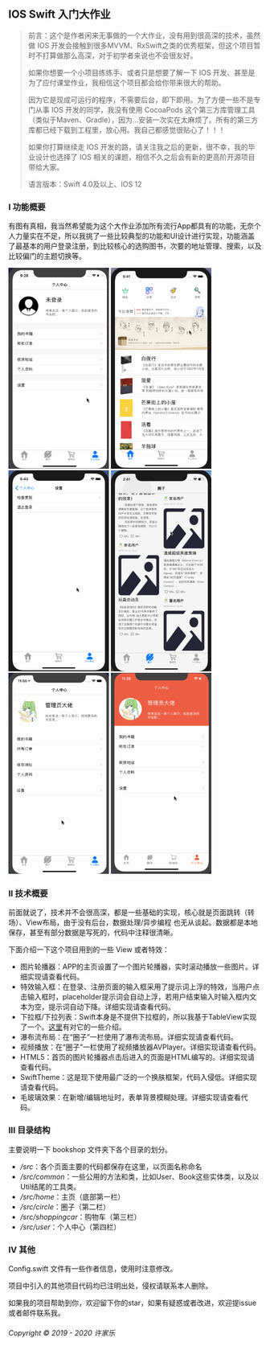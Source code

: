 ## IOS Swift 入门大作业

> 前言：这个是作者闲来无事做的一个大作业，没有用到很高深的技术，虽然做 IOS 开发会接触到很多MVVM、RxSwift之类的优秀框架，但这个项目暂时不打算做那么高深，对于初学者来说也不会很友好。
> 
> 如果你想要一个小项目练练手、或者只是想要了解一下 IOS 开发、甚至是为了应付课堂作业，我相信这个项目都会给你带来很大的帮助。
> 
> 因为它是现成可运行的程序，不需要后台，即下即用。为了方便一些不是专门从事 IOS 开发的同学，我没有使用 CocoaPods 这个第三方库管理工具（类似于Maven、Gradle），因为...安装一次实在太麻烦了。所有的第三方库都已经下载到工程里，放心用。我自己都感觉很贴心了！！！
> 
> 如果你打算继续走 IOS 开发的路，请关注我之后的更新，很不幸，我的毕业设计也选择了 IOS 相关的课题，相信不久之后会有新的更高阶开源项目带给大家。
> 
> 语言版本：Swift 4.0及以上、IOS 12

### I 功能概要

有图有真相，我当然希望能为这个大作业添加所有流行App都具有的功能，无奈个人力量实在不足，所以我挑了一些比较典型的功能和UI设计进行实现，功能涵盖了最基本的用户登录注册，到比较核心的选购图书，次要的地址管理、搜索，以及比较偏门的主题切换等。

<p>
    <img src="img/演示1.gif" alt="Sample"  width="200" height="400"/>
    <img src="img/演示2.gif" alt="Sample"  width="200" height="400"/>
    <img src="img/演示3.gif" alt="Sample"  width="200" height="400"/>
    <img src="img/演示4.gif" alt="Sample"  width="200" height="400"/>
    <img src="img/演示5.gif" alt="Sample"  width="200" height="400"/>
    <img src="img/演示6.gif" alt="Sample"  width="200" height="400"/>
</p>

### II 技术概要

前面就说了，技术并不会很高深，都是一些基础的实现，核心就是页面跳转（转场）、View布局，由于没有后台，数据处理/异步编程 也无从谈起。数据都是本地保存，甚至有部分数据是写死的，代码中注释很清晰。

下面介绍一下这个项目用到的一些 View 或者特效：

- 图片轮播器：APP的主页设置了一个图片轮播器，实时滚动播放一些图片。详细实现请查看代码。
- 特效输入框：在登录、注册页面的输入框采用了提示词上浮的特效，当用户点击输入框时，placeholder提示词会自动上浮，若用户结束输入时输入框内文本为空，提示词自动下降。详细实现请查看代码。
- 下拉框/下拉列表：Swift本身是不提供下拉框的，所以我基于TableView实现了一个。[这里](https://blog.csdn.net/Xu_JL1997/article/details/103951298)有对它的一些介绍。
- 瀑布流布局：在“圈子”一栏使用了瀑布流布局。详细实现请查看代码。
- 视频播放：在“圈子”一栏使用了视频播放器AVPlayer。详细实现请查看代码。
- HTML5：首页的图片轮播器点击后进入的页面是HTML编写的。详细实现请查看代码。
- SwiftTheme：这是现下使用最广泛的一个换肤框架，代码入侵低。详细实现请查看代码。
- 毛玻璃效果：在新增/编辑地址时，表单背景模糊处理。详细实现请查看代码。

### III 目录结构

主要说明一下 bookshop 文件夹下各个目录的划分。

- */src*：各个页面主要的代码都保存在这里，以页面名称命名
- */src/common*：一些公用的方法和类，比如User、Book这些实体类，以及以Util结尾的工具类。
- */src/home*：主页（底部第一栏）
- */src/circle*：圈子（第二栏）
- */src/shoppingcar*：购物车（第三栏）
- */src/user*：个人中心（第四栏）

### IV 其他

Config.swift 文件有一些作者信息，使用时注意修改。

项目中引入的其他项目代码均已注明出处，侵权请联系本人删除。

如果我的项目帮助到你，欢迎留下你的star，如果有疑惑或者改进，欢迎提issue或者邮件联系我。

###### Copyright © 2019 - 2020 许家乐
